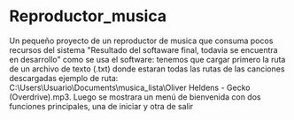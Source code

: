 # Reproductor_musica
Un pequeño proyecto de un reproductor de musica que consuma pocos recursos del sistema 
"Resultado del softaware final, todavia se encuentra en desarrollo"
como se usa el software:
tenemos que cargar primero la ruta de un archivo de texto (.txt) donde estaran todas las rutas de las canciones descargadas
ejemplo de ruta: C:\Users\Usuario\Documents\musica_lista\Oliver Heldens - Gecko (Overdrive).mp3.
Luego se mostrara un menú de bienvenida con dos funciones principales, una de iniciar y otra de salir

